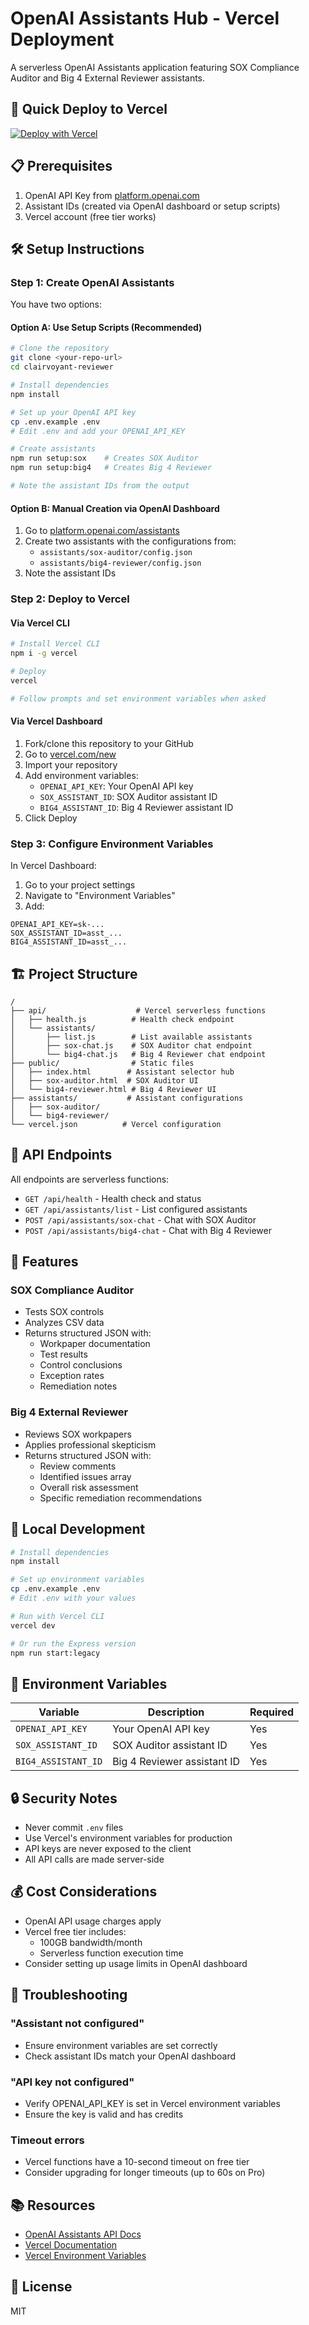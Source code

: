 # OpenAI Assistants Hub - Vercel Deployment

A serverless OpenAI Assistants application featuring SOX Compliance Auditor and Big 4 External Reviewer assistants.

## 🚀 Quick Deploy to Vercel

[![Deploy with Vercel](https://vercel.com/button)](https://vercel.com/new/clone?repository-url=https://github.com/yourusername/clairvoyant-reviewer)

## 📋 Prerequisites

1. OpenAI API Key from [platform.openai.com](https://platform.openai.com)
2. Assistant IDs (created via OpenAI dashboard or setup scripts)
3. Vercel account (free tier works)

## 🛠️ Setup Instructions

### Step 1: Create OpenAI Assistants

You have two options:

#### Option A: Use Setup Scripts (Recommended)
```bash
# Clone the repository
git clone <your-repo-url>
cd clairvoyant-reviewer

# Install dependencies
npm install

# Set up your OpenAI API key
cp .env.example .env
# Edit .env and add your OPENAI_API_KEY

# Create assistants
npm run setup:sox    # Creates SOX Auditor
npm run setup:big4   # Creates Big 4 Reviewer

# Note the assistant IDs from the output
```

#### Option B: Manual Creation via OpenAI Dashboard
1. Go to [platform.openai.com/assistants](https://platform.openai.com/assistants)
2. Create two assistants with the configurations from:
   - `assistants/sox-auditor/config.json`
   - `assistants/big4-reviewer/config.json`
3. Note the assistant IDs

### Step 2: Deploy to Vercel

#### Via Vercel CLI
```bash
# Install Vercel CLI
npm i -g vercel

# Deploy
vercel

# Follow prompts and set environment variables when asked
```

#### Via Vercel Dashboard
1. Fork/clone this repository to your GitHub
2. Go to [vercel.com/new](https://vercel.com/new)
3. Import your repository
4. Add environment variables:
   - `OPENAI_API_KEY`: Your OpenAI API key
   - `SOX_ASSISTANT_ID`: SOX Auditor assistant ID
   - `BIG4_ASSISTANT_ID`: Big 4 Reviewer assistant ID
5. Click Deploy

### Step 3: Configure Environment Variables

In Vercel Dashboard:
1. Go to your project settings
2. Navigate to "Environment Variables"
3. Add:
```
OPENAI_API_KEY=sk-...
SOX_ASSISTANT_ID=asst_...
BIG4_ASSISTANT_ID=asst_...
```

## 🏗️ Project Structure

```
/
├── api/                    # Vercel serverless functions
│   ├── health.js          # Health check endpoint
│   └── assistants/
│       ├── list.js        # List available assistants
│       ├── sox-chat.js    # SOX Auditor chat endpoint
│       └── big4-chat.js   # Big 4 Reviewer chat endpoint
├── public/                # Static files
│   ├── index.html        # Assistant selector hub
│   ├── sox-auditor.html  # SOX Auditor UI
│   └── big4-reviewer.html # Big 4 Reviewer UI
├── assistants/           # Assistant configurations
│   ├── sox-auditor/
│   └── big4-reviewer/
└── vercel.json          # Vercel configuration
```

## 🔌 API Endpoints

All endpoints are serverless functions:

- `GET /api/health` - Health check and status
- `GET /api/assistants/list` - List configured assistants
- `POST /api/assistants/sox-chat` - Chat with SOX Auditor
- `POST /api/assistants/big4-chat` - Chat with Big 4 Reviewer

## 🎯 Features

### SOX Compliance Auditor
- Tests SOX controls
- Analyzes CSV data
- Returns structured JSON with:
  - Workpaper documentation
  - Test results
  - Control conclusions
  - Exception rates
  - Remediation notes

### Big 4 External Reviewer
- Reviews SOX workpapers
- Applies professional skepticism
- Returns structured JSON with:
  - Review comments
  - Identified issues array
  - Overall risk assessment
  - Specific remediation recommendations

## 🔧 Local Development

```bash
# Install dependencies
npm install

# Set up environment variables
cp .env.example .env
# Edit .env with your values

# Run with Vercel CLI
vercel dev

# Or run the Express version
npm run start:legacy
```

## 📝 Environment Variables

| Variable | Description | Required |
|----------|-------------|----------|
| `OPENAI_API_KEY` | Your OpenAI API key | Yes |
| `SOX_ASSISTANT_ID` | SOX Auditor assistant ID | Yes |
| `BIG4_ASSISTANT_ID` | Big 4 Reviewer assistant ID | Yes |

## 🔒 Security Notes

- Never commit `.env` files
- Use Vercel's environment variables for production
- API keys are never exposed to the client
- All API calls are made server-side

## 💰 Cost Considerations

- OpenAI API usage charges apply
- Vercel free tier includes:
  - 100GB bandwidth/month
  - Serverless function execution time
- Consider setting up usage limits in OpenAI dashboard

## 🐛 Troubleshooting

### "Assistant not configured"
- Ensure environment variables are set correctly
- Check assistant IDs match your OpenAI dashboard

### "API key not configured"
- Verify OPENAI_API_KEY is set in Vercel environment variables
- Ensure the key is valid and has credits

### Timeout errors
- Vercel functions have a 10-second timeout on free tier
- Consider upgrading for longer timeouts (up to 60s on Pro)

## 📚 Resources

- [OpenAI Assistants API Docs](https://platform.openai.com/docs/assistants)
- [Vercel Documentation](https://vercel.com/docs)
- [Vercel Environment Variables](https://vercel.com/docs/environment-variables)

## 📄 License

MIT